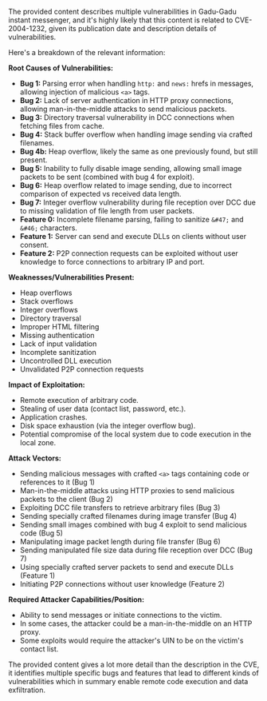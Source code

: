 The provided content describes multiple vulnerabilities in Gadu-Gadu instant messenger, and it's highly likely that this content is related to CVE-2004-1232, given its publication date and description details of vulnerabilities.

Here's a breakdown of the relevant information:

**Root Causes of Vulnerabilities:**

*   **Bug 1:** Parsing error when handling `http:` and `news:` hrefs in messages, allowing injection of malicious `<a>` tags.
*   **Bug 2:** Lack of server authentication in HTTP proxy connections, allowing man-in-the-middle attacks to send malicious packets.
*  **Bug 3:** Directory traversal vulnerability in DCC connections when fetching files from cache.
*   **Bug 4:** Stack buffer overflow when handling image sending via crafted filenames.
*   **Bug 4b:** Heap overflow, likely the same as one previously found, but still present.
*   **Bug 5:** Inability to fully disable image sending, allowing small image packets to be sent (combined with bug 4 for exploit).
*  **Bug 6:** Heap overflow related to image sending, due to incorrect comparison of expected vs received data length.
*  **Bug 7:** Integer overflow vulnerability during file reception over DCC due to missing validation of file length from user packets.
*   **Feature 0:** Incomplete filename parsing, failing to sanitize `&#47;` and `&#46;` characters.
*   **Feature 1:** Server can send and execute DLLs on clients without user consent.
*   **Feature 2:** P2P connection requests can be exploited without user knowledge to force connections to arbitrary IP and port.

**Weaknesses/Vulnerabilities Present:**

*   Heap overflows
*   Stack overflows
*   Integer overflows
*   Directory traversal
*   Improper HTML filtering
*   Missing authentication
*   Lack of input validation
*   Incomplete sanitization
*   Uncontrolled DLL execution
*   Unvalidated P2P connection requests

**Impact of Exploitation:**

*   Remote execution of arbitrary code.
*   Stealing of user data (contact list, password, etc.).
*   Application crashes.
*   Disk space exhaustion (via the integer overflow bug).
*   Potential compromise of the local system due to code execution in the local zone.

**Attack Vectors:**

*   Sending malicious messages with crafted `<a>` tags containing code or references to it (Bug 1)
*   Man-in-the-middle attacks using HTTP proxies to send malicious packets to the client (Bug 2)
*   Exploiting DCC file transfers to retrieve arbitrary files (Bug 3)
*   Sending specially crafted filenames during image transfer (Bug 4)
*   Sending small images combined with bug 4 exploit to send malicious code (Bug 5)
*   Manipulating image packet length during file transfer (Bug 6)
*   Sending manipulated file size data during file reception over DCC (Bug 7)
*   Using specially crafted server packets to send and execute DLLs (Feature 1)
*   Initiating P2P connections without user knowledge (Feature 2)

**Required Attacker Capabilities/Position:**

*   Ability to send messages or initiate connections to the victim.
*   In some cases, the attacker could be a man-in-the-middle on an HTTP proxy.
*  Some exploits would require the attacker's UIN to be on the victim's contact list.

The provided content gives a lot more detail than the description in the CVE, it identifies multiple specific bugs and features that lead to different kinds of vulnerabilities which in summary enable remote code execution and data exfiltration.